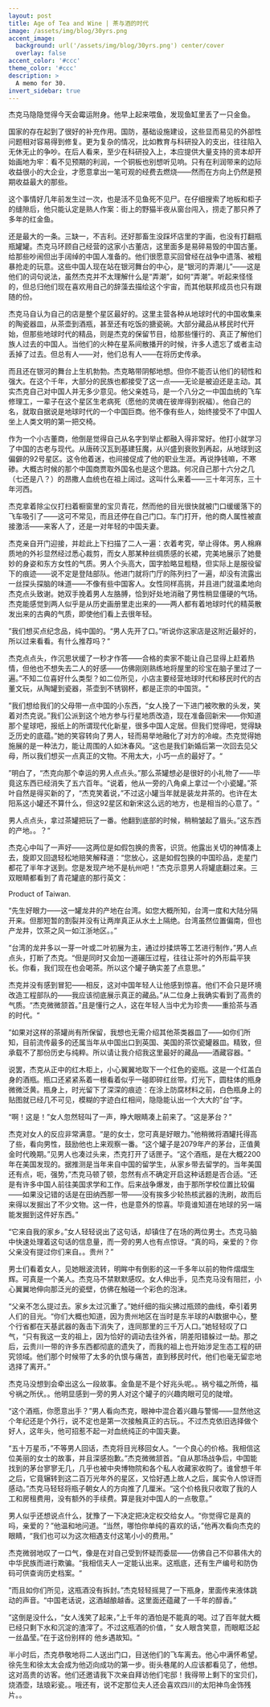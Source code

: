 ```yaml
---
layout: post
title: Age of Tea and Wine | 茶与酒的时代
image: /assets/img/blog/30yrs.png
accent_image: 
  background: url('/assets/img/blog/30yrs.png') center/cover
  overlay: false
accent_color: '#ccc'
theme_color: '#ccc'
description: >
  A memo for 30.
invert_sidebar: true
---
```



杰克马隐隐觉得今天会霉运附身。他早上起来喂鱼，发现鱼缸里丢了一只金鱼。

国家的存在起到了很好的补充作用。国防，基础设施建设，这些显而易见的外部性问题相对容易得到修复。更为复杂的情况，比如教育与科研投入的支出，往往陷入无休无止的争吵。在后人看来，至少在科研投入上，本应提供大量支持的资本却开始画地为牢：看不见预期的利润，一个铜板也别想听见响。只有在利润带来的边际收益很小的大企业，才愿意拿出一笔可观的经费去燃烧——然而在方向上仍然是预期收益最大的那些。

这个事情好几年前发生过一次，也是活不见鱼死不见尸。在仔细搜索了地板和柜子的缝隙后，他只能认定是熟人作案：街上的野猫半夜从窗台闯入，捞走了那只养了多年的红金鱼。

还是最大的一条。三缺一，不吉利。还好那畜生没踩坏店里的字画，也没有打翻瓶瓶罐罐。杰克马环顾自己经营的这家小古董店，这里面多是易碎易毁的中国古董。给那些吵闹但出手阔绰的中国人准备的。他们很愿意买回曾经在战争中遗落、被粗暴抢走的玩意。这些中国人现在站在银河舞台的中心，是“银河的弄潮儿”——这是他们的词句说法，虽然杰克并不太理解什么是“弄潮”，如何“弄潮”。听起来怪怪的，但总归他们现在喜欢用自己的辞藻去描绘这个宇宙，而其他联邦成员也只有跟随的份。

杰克马自认为自己的店是整个星区最好的。这里主营各种从地球时代的中国收集来的陶瓷器皿，从茶壶到酒瓶，甚至还有吃饭的搪瓷碗。大部分藏品从移民时代开始，但那些地球时代的精品，则是杰克的保留节目，给那些懂行的、真正了解他们族人过去的中国人。当他们的火种在星系间散播开的时候，许多人遗忘了或者主动丢掉了过去。但总有人——对，他们总有人——在将历史传承。

而且还在银河的舞台上生机勃勃。杰克略带阴郁地想。但你不能否认他们的韧性和强大。在这个千年，大部分的民族也都接受了这一点——无论是被迫还是主动。其实杰克自己对中国人并无多少意见。他父亲姓马，是一个八分之一中国血统的飞车修理工，一辈子在这个星区生老病死（愿他的灵魂在彼岸得到祝福）。他自己的名，就取自据说是地球时代的一个中国巨商。他不像有些人，始终接受不了中国人坐上人类文明的第一把交椅。

作为一个小古董商，他倒是觉得自己从名字到举止都融入得非常好。他打小就学习了中国的古老与现代。从唐砖汉瓦到基建狂魔，从兴盛到衰败到再起，从地球到这偏僻的92号星区。这令他着迷，也间接促成了他的职业生涯。再说挣钱嘛，不寒碜。大概古时候的那个中国商贾取外国名也是这个思路。何况自己那十六分之几（七还是八？）的昂撒人血统也在祖上阔过。这叫什么来着——三十年河东，三十年河西。

杰克拿着除尘仪打扫着橱窗里的宝贝青花，然而他的目光很快就被门口缓缓落下的飞车吸引了——这可不常见，而且还停在自己门口。车门打开，他的商人属性被直接激活——来客人了，还是一对年轻的中国夫妻。

杰克亲自开门迎接，并趁此上下扫描了二人一遍：衣着考究，举止得体。男人棉麻质地的外衫显然经过悉心裁剪，而女人那某种丝绸质感的长裙，完美地展示了她曼妙的身姿和东方女性的气质。男人个头高大，国字脸略显粗糙，但实际上是服役留下的痕迹——说不定是登陆部队。他进门就将门厅的陈列扫了一遍，却没有流露出一丝探头探脑的味道——不像有些中国客人。女性同样高挑，并且进门就温柔地向杰克点头致谢。她双手挽着男人左胳膊，恰到好处地消融了男性稍显僵硬的气场。杰克能感觉到两人似乎是从历史画册里走出来的——两人都有着地球时代的精英散发出来的古典的气质，即使他们看上去很年轻。

”我们想买点纪念品，纯中国的。“男人先开了口。”听说你这家店是这附近最好的，所以过来看看。有什么推荐吗？“

杰克点点头，作沉思状缓了一秒才作答——合格的卖家不能让自己显得上赶着热情，但他也不想失去二人的好感——仿佛刚刚熟练地将屋里的珍宝在脑子里过了一遍。”不知二位喜好什么类型？如二位所见，小店主要经营地球时代和移民时代的古董文玩，从陶罐到瓷器，茶壶到不锈钢杯，都是正宗的中国货。“

”我们想给我们的父母带一点中国的小东西，“女人挽了一下进门被吹散的头发，笑着对杰克说。”我们公派到这个地方参与行星地质改造，现在准备回新宋——你知道那个星球吧，报纸上的所谓现代化新星，很多中国人定居。但我们觉得吧，觉得缺乏历史的底蕴。”她的笑容转向了男人，轻而易举地融化了对方的冷峻。杰克觉得她施展的是一种法力，能让周围的人如沐春风。“这也是我们新婚后第一次回去见父母，所以我们想买一点真正的文物。不用太大，小巧一点的最好了。“

”明白了，“杰克向那个幸运的男人点点头。”那么茶罐想必是很好的小礼物了——毕竟这东西已经消失了五六百年。“说着，他从一旁的八角桌上拿过一个小瓷罐。”茶叶自然是得买新的了，“杰克笑着说，”不过这小罐当年就是装龙井茶的。也许在太阳系这小罐还不算什么，但这92星区和新宋这么远的地方，也是相当的心意了。“

男人点点头，拿过茶罐把玩了一番。他翻到底部的时候，稍稍皱起了眉头。”这东西的产地。。？“

杰克心中叫了一声好——这两位是如假包换的贵客，识货。他露出关切的神情凑上去，旋即又回退轻松地赔笑解释道：“您放心，这是如假包换的中国珍品，走星门都花了半年才送到。您是发现产地不是杭州吧！“杰克示意男人将罐底翻过来。三双眼睛都看到了青花罐底的那行英文：

Product of Taiwan.

“先生好眼力——这一罐龙井的产地在台湾。如您大概所知，台湾一度和大陆分隔开来。但那短暂的割裂并没有让两岸真正从水土上隔绝。台湾虽然位置偏南，但也产龙井，饮茶之风一如江浙地区。。”

“台湾的龙井多以一芽一叶或二叶初展为主，通过炒揉烘等工艺进行制作，”男人点点头，打断了杰克。“但是同时又会加一道碾压过程，往往让茶叶的外形扁平狭长。你看，我们现在也会喝茶。所以这个罐子确实差了点意思。”

杰克并没有感到冒犯——相反，这对中国年轻人让他感到惊喜。他们不会只是环境改造工程部队的——我应该彻底展示真正的藏品。”从二位身上我确实看到了高贵的气质。“杰克微微颔首。”且是懂行之人，这在年轻人当中尤为珍贵——重拾茶与酒的时代。“

”如果对这样的茶罐尚有所保留，我想也无需介绍其他茶类器皿了——如你们所知，目前流传最多的还属当年从中国出口到英国、美国的茶饮瓷罐器皿。精致，但承载不了那份历史与纯粹。所以请让我介绍我这里最好的藏品——酒藏容器。“

说罢，杰克从正中的红木柜上，小心翼翼地取下一个红色的瓷瓶。这是一个红盖白身的酒瓶。瓶口还紧紧系着一根看着似乎一碰即碎红丝带。灯光下，圆柱体的瓶身微微泛黄。瓶身上，时光留下了深深的痕迹：在涂上防腐材料之前，白色瓶身上的贴图就已经几不可见，模糊的字迹白红相间，隐隐能认出一个大大的”台“字。

“啊！这是！”女人忽然轻叫了一声，睁大眼睛凑上前来了。“这是茅台？”

杰克对女人的反应非常满意。“是的女士，您可真是好眼力。”他稍微将酒罐托得高了些，看向男性，鼓励他也上来观察一番。“这个罐子是2079年产的茅台，正值黄金时代晚期。”见男人也凑过头来，杰克打开了话匣子。“这个酒瓶，是在大概2200年在美国发现的。据推测是当年来自中国的留学生，从家乡带去留学的。当年美国还有点，呃，强势，”杰克马顿了顿，忽然有点不确定开启这种话题是否合适。“还是有许多中国人前往美国求学和工作。后来战争爆发，由于那所学校位置比较偏——如果没记错的话是在田纳西那一带——没有挨多少轮热核武器的洗刷，故而后来得以发掘出了不少文物。这一件，也是意外的惊喜。毕竟谁知道在地球的另一端能发掘到这件好东西。”

“它来自我的家乡。”女人轻轻说出了这句话，却镇住了在场的两位男士。杰克马脑中快速处理着这句话的信息量，而一旁的男人也有点惊讶。“真的吗，亲爱的？你父亲没有提过你们来自。。贵州？”

男士们看着女人，见她眼波流转，明眸中有倒影的这一千多年以前的物件熠熠生辉。可真是一个美人。杰克马不禁默默感叹。女人伸出手，见杰克马没有阻拦，小心翼翼地伸向那泛光的瓷壁，仿佛在触碰一个彩色的泡沫。

“父亲不怎么提过去。家乡太过沉重了。”她纤细的指尖拂过瓶颈的曲线，牵引着男人们的目光。“你们大概也知道，因为贵州地区在当时是东半球的AI数据中心，整个行省都在天基武器的轰击下消失了，连同那里的三千万人口。”她轻轻叹了口气，“只有我这一支的祖上，因为恰好的调动去往外省，阴差阳错躲过一劫。那之后，云贵川一带的许多东西都彻底的遗失了，而我的祖上也开始涉足生态工程的研究领域。他们那个时候带了太多的仇恨与痛苦，直到移民时代，他们也毫无留恋地选择了离开。”

杰克马没想到会牵出这么一段故事。金鱼是不是个好兆头呢。。祸兮福之所倚，福兮祸之所伏。。他明显感到一旁的男人对这个罐子的兴趣肉眼可见的陡增。

“这个酒瓶，你愿意出手？”男人看向杰克，眼神中混合着兴趣与警惕——显然他这个年纪还是个外行，说不定也是第一次接触真正的古玩。。不过杰克依旧选择做个好人，这年头，他可招惹不起一对血统纯正的中国夫妻。

“五十万星币，”不等男人回话，杰克将目光移回女人。“一个良心的价格。我相信这位美丽的女士的故事，并且深感抱歉。”杰克微微颔首。“自从那场战争后，中国能找到的茅台寥寥无几，几乎也被中央博物院和各个私人收藏家收购了。谁曾想千年之后，它竟辗转到这二百万光年外的星区，又恰好遇上故人之后，属实令人惊讶而感动。”杰克马轻轻将瓶子朝女人的方向推了几厘米。“这个价格我只收取了我的人工和房租费用，没有额外的手续费。算是我对中国人的一点敬意。”

男人似乎还想说点什么，犹豫了一下决定把决定权交给女人。“你觉得它是真的吗，亲爱的？”他温和地问道。“当然，哪怕你单纯的喜欢的话，”他再次看向杰克的眼睛，“我们也可以为这次相遇支付这笔小小的费用。”

杰克微弱地叹了一口气，像是在对自己受到怀疑而委屈——仿佛自己不仰慕伟大的中华民族而进行欺骗。“我相信夫人一定能认出来。这瓶底，还有生产编号和防伪码可供查询历史档案。“

”而且如你们所见，这瓶酒没有拆封。”杰克轻轻摇晃了一下瓶身，里面传来液体跳动的声音。“中国老话说，这酒越酿越香。这里面还蕴藏了一千年的醇香。”

”这倒是没什么，“女人浅笑了起来，”上千年的酒怕是不能真的喝。过了百年就大概已经只剩下水和沉淀的渣滓了。不过这瓶酒的价值，“ 女人眼含笑意，而眼眶泛起一丝晶莹。”在于这份别样的 他乡遇故知。“

半小时后，杰克恭敬地将二人送出门口，目送他们的飞车离去。他心中满怀希望。徐先生和徐太太会成为他迈向成功的第一步。街头巷尾的人应该都看见了，他想。这对高贵的访客。他们还邀请我下次亲自拜访他们宅邸！我得带上剩下的宝贝们，烧酒壶，珐琅彩瓷。。哦还有，说不定那位夫人还会喜欢四川的太阳神鸟金饰残片。。
